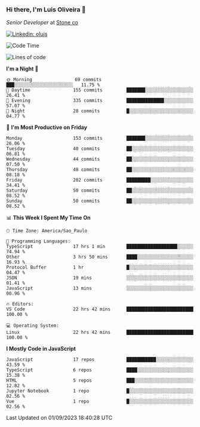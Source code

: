 ### Hi there, I'm Luis Oliveira 👋
*Senior Developer* at [Stone co](https://www.stone.com.br)  

[![Linkedin: oluis](https://img.shields.io/badge/-ooluis-blue?style=flat-square&logo=Linkedin&logoColor=white&link=https://www.linkedin.com/in/ooluis)](https://www.linkedin.com/in/ooluis/)

<!--START_SECTION:waka-->
![Code Time](http://img.shields.io/badge/Code%20Time-3%2C373%20hrs%2025%20mins-blue)

![Lines of code](https://img.shields.io/badge/From%20Hello%20World%20I%27ve%20Written-339.9%20thousand%20lines%20of%20code-blue)

**I'm a Night 🦉** 

```text
🌞 Morning                69 commits          ███░░░░░░░░░░░░░░░░░░░░░░   11.75 % 
🌆 Daytime                155 commits         ███████░░░░░░░░░░░░░░░░░░   26.41 % 
🌃 Evening                335 commits         ██████████████░░░░░░░░░░░   57.07 % 
🌙 Night                  28 commits          █░░░░░░░░░░░░░░░░░░░░░░░░   04.77 % 
```
📅 **I'm Most Productive on Friday** 

```text
Monday                   153 commits         ███████░░░░░░░░░░░░░░░░░░   26.06 % 
Tuesday                  40 commits          ██░░░░░░░░░░░░░░░░░░░░░░░   06.81 % 
Wednesday                44 commits          ██░░░░░░░░░░░░░░░░░░░░░░░   07.50 % 
Thursday                 48 commits          ██░░░░░░░░░░░░░░░░░░░░░░░   08.18 % 
Friday                   202 commits         █████████░░░░░░░░░░░░░░░░   34.41 % 
Saturday                 50 commits          ██░░░░░░░░░░░░░░░░░░░░░░░   08.52 % 
Sunday                   50 commits          ██░░░░░░░░░░░░░░░░░░░░░░░   08.52 % 
```


📊 **This Week I Spent My Time On** 

```text
🕑︎ Time Zone: America/Sao_Paulo

💬 Programming Languages: 
TypeScript               17 hrs 1 min        ███████████████████░░░░░░   74.94 % 
Other                    3 hrs 50 mins       ████░░░░░░░░░░░░░░░░░░░░░   16.93 % 
Protocol Buffer          1 hr                █░░░░░░░░░░░░░░░░░░░░░░░░   04.47 % 
JSON                     19 mins             ░░░░░░░░░░░░░░░░░░░░░░░░░   01.41 % 
JavaScript               13 mins             ░░░░░░░░░░░░░░░░░░░░░░░░░   00.96 % 

🔥 Editors: 
VS Code                  22 hrs 42 mins      █████████████████████████   100.00 % 

💻 Operating System: 
Linux                    22 hrs 42 mins      █████████████████████████   100.00 % 
```

**I Mostly Code in JavaScript** 

```text
JavaScript               17 repos            ███████████░░░░░░░░░░░░░░   43.59 % 
TypeScript               6 repos             ████░░░░░░░░░░░░░░░░░░░░░   15.38 % 
HTML                     5 repos             ███░░░░░░░░░░░░░░░░░░░░░░   12.82 % 
Jupyter Notebook         1 repo              █░░░░░░░░░░░░░░░░░░░░░░░░   02.56 % 
Vue                      1 repo              █░░░░░░░░░░░░░░░░░░░░░░░░   02.56 % 
```




 Last Updated on 01/09/2023 18:40:28 UTC
<!--END_SECTION:waka-->
